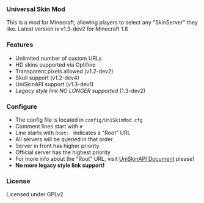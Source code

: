 ### Universal Skin Mod
This is a mod for Minecraft, allowing players to select any "SkinServer" they like.
Latest version is v1.3-dev2 for Minecraft 1.8

### Features

- Unlimited number of custom URLs
- HD skins supported via Optifine
- Transparent pixels allowed (v1.2-dev2)
- Skull support (v1.2-dev4)
- UniSkinAPI support (v1.3-dev1)
- *Legacy style link NO LONGER supported* (1.3-dev2)

### Configure

- The config file is located in `config/UniSkinMod.cfg`
- Comment lines start with `#`
- Line starts with `Root: ` indicates a "Root" URL
- All servers will be queried in that order.
- Server in front has higher priority
- Official server has the highest priority
- For more info about the "Root" URL, visit [UniSkinAPI Document](https://github.com/RecursiveG/UniSkinServer/blob/master/doc/UniSkinAPI_zh-CN.md) please!
- **No more legacy style link support!**

### License
Licensed under GPLv2

